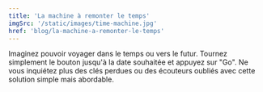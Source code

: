```yaml
---
title: 'La machine à remonter le temps'
imgSrc: '/static/images/time-machine.jpg'
href: 'blog/la-machine-a-remonter-le-temps'
---
```


Imaginez pouvoir voyager dans le temps ou vers le futur. Tournez simplement le bouton jusqu'à la date souhaitée et appuyez sur "Go". Ne vous inquiétez plus des clés perdues ou des écouteurs oubliés avec cette solution simple mais abordable.
